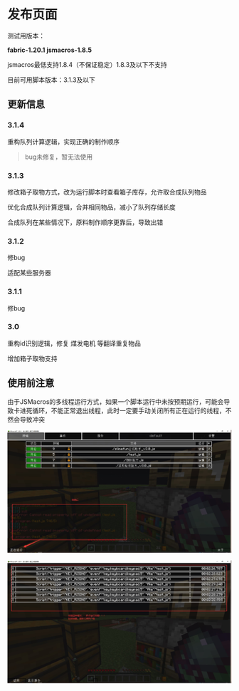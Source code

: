 # 发布页面

测试用版本：

**fabric-1.20.1    jsmacros-1.8.5**

jsmacros最低支持1.8.4（不保证稳定）1.8.3及以下不支持

目前可用脚本版本：3.1.3及以下

## 更新信息
### 3.1.4 

重构队列计算逻辑，实现正确的制作顺序

> bug未修复，暂无法使用

### 3.1.3 

修改箱子取物方式，改为运行脚本时查看箱子库存，允许取合成队列物品

优化合成队列计算逻辑，合并相同物品，减小了队列存储长度

合成队列在某些情况下，原料制作顺序更靠后，导致出错

### 3.1.2 

修bug

适配某些服务器

### 3.1.1

修bug

### 3.0

重构id识别逻辑，修复 煤发电机 等翻译重复物品

增加箱子取物支持

## 使用前注意

由于JSMacros的多线程运行方式，如果一个脚本运行中未按预期运行，可能会导致卡进死循环，不能正常退出线程，此时一定要手动关闭所有正在运行的线程，不然会导致冲突

![image-20231002105815916](img/README/image-20231002105815916.png)

![image-20231002105830760](img/README/image-20231002105830760.png)

